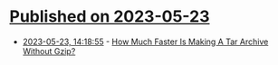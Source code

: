 # [Published on 2023-05-23](index.md)

* [2023-05-23, 14:18:55](https://lobste.rs/s/uz0fwj/how_much_faster_is_making_tar_archive) - [How Much Faster Is Making A Tar Archive Without Gzip?](https://lowendbox.com/blog/how-much-faster-is-making-a-tar-archive-without-gzip/)
